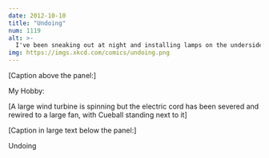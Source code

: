 ```yaml
---
date: 2012-10-10
title: "Undoing"
num: 1119
alt: >-
  I've been sneaking out at night and installing lamps on the underside of every photovoltaic panel I can find. Sure, there are upwards of 80% losses, but I prefer to think of them as nearly 20% gains.
img: https://imgs.xkcd.com/comics/undoing.png
---
```

[Caption above the panel:]

My Hobby:

[A large wind turbine is spinning but the electric cord has been severed and rewired to a large fan, with Cueball standing next to it]

[Caption in large text below the panel:]

Undoing